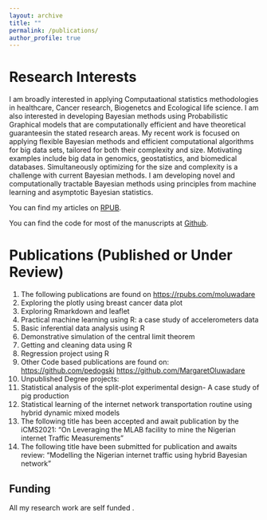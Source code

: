 ```yaml
---
layout: archive
title: ""
permalink: /publications/
author_profile: true
---
```


Research Interests
======
I am broadly interested in applying Computaational statistics methodologies in healthcare, Cancer research, Biogenetcs and Ecological life science.
I am also interested in developing Bayesian methods using Probabilistic Graphical models that are computationally efficient and have theoretical guaranteesin the stated research areas. My recent work is focused on applying flexible Bayesian methods and efficient computational algorithms for big data sets, tailored for both their complexity and size. Motivating examples include big data in genomics, geostatistics, and biomedical databases. Simultaneously optimizing for the size and complexity is a challenge with current Bayesian methods. I am developing novel and computationally tractable Bayesian methods using principles from machine learning and asymptotic Bayesian statistics. 

You can find my articles on [RPUB](https://rpubs.com/moluwadare). 

You can find the code for most of the manuscripts at [Github](https://github.com/margaretoluwadareea). 

Publications (Published or Under Review)
======

1.  The following publications are found on https://rpubs.com/moluwadare
1.  Exploring the plotly using breast cancer data plot
1. 	Exploring Rmarkdown and leaflet
1. 	Practical machine learning using R: a case study of accelerometers data
1. 	Basic inferential data analysis using R
1. 	Demonstrative simulation of the central limit theorem
1. 	Getting and cleaning data using R
1. 	Regression project using R
2. 	Other Code based publications are found on: https://github.com/pedogski https://github.com/MargaretOluwadare
3. 	Unpublished Degree projects:
3. 	Statistical analysis of the split-plot experimental design- A case study of pig production
3. 	Statistical learning of the internet network transportation routine using hybrid dynamic mixed models
4.  The following title has been accepted and await publication by the iCMS2021: “On Leveraging the MLAB facility to mine the Nigerian internet Traffic Measurements”
4.  The following title have been submitted for publication and awaits review: “Modelling the Nigerian internet traffic using hybrid Bayesian network”

Funding
------

All my research work are self funded . 


